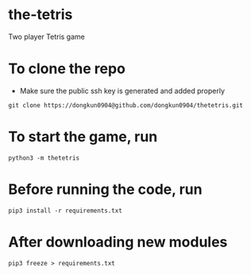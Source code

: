 # the-tetris
Two player Tetris game

# To clone the repo
- Make sure the public ssh key is generated and added properly

```git clone https://dongkun0904@github.com/dongkun0904/thetetris.git```

# To start the game, run
```python3 -m thetetris```

# Before running the code, run
```pip3 install -r requirements.txt```

# After downloading new modules
```pip3 freeze > requirements.txt```
